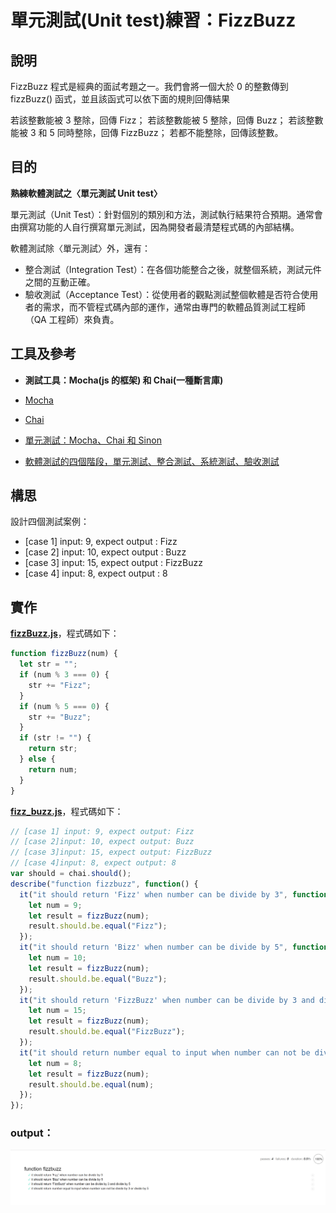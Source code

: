 # **單元測試(Unit test)練習：FizzBuzz**

## 說明

FizzBuzz 程式是經典的面試考題之一。我們會將一個大於 0 的整數傳到 fizzBuzz() 函式，並且該函式可以依下面的規則回傳結果

若該整數能被 3 整除，回傳 Fizz；
若該整數能被 5 整除，回傳 Buzz；
若該整數能被 3 和 5 同時整除，回傳 FizzBuzz；
若都不能整除，回傳該整數。

## 目的

**熟練軟體測試之〈單元測試 Unit test〉**

單元測試（Unit Test）：針對個別的類別和方法，測試執行結果符合預期。通常會由撰寫功能的人自行撰寫單元測試，因為開發者最清楚程式碼的內部結構。

軟體測試除〈單元測試〉外，還有：

- 整合測試（Integration Test）：在各個功能整合之後，就整個系統，測試元件之間的互動正確。
- 驗收測試（Acceptance Test）：從使用者的觀點測試整個軟體是否符合使用者的需求，而不管程式碼內部的運作，通常由專門的軟體品質測試工程師（QA 工程師）來負責。

## 工具及參考

- **測試工具：Mocha(js 的框架) 和 Chai(一種斷言庫)**

- [Mocha](https://mochajs.org/)

- [Chai](https://www.chaijs.com/api/)

- [單元測試：Mocha、Chai 和 Sinon](https://cythilya.github.io/2017/09/17/unit-test-with-mocha-chai-and-sinon/)

- [軟體測試的四個階段，單元測試、整合測試、系統測試、驗收測試](https://www.itread01.com/content/1547157994.html)

## 構思

設計四個測試案例：

- [case 1] input: 9, expect output : Fizz
- [case 2] input: 10, expect output : Buzz
- [case 3] input: 15, expect output : FizzBuzz
- [case 4] input: 8, expect output : 8

## 實作

[**fizzBuzz.js**](https://github.com/s19003045/AC-project-FizzBuzz/blob/master/js/fizzbuzz.js)，程式碼如下：

```js
function fizzBuzz(num) {
  let str = "";
  if (num % 3 === 0) {
    str += "Fizz";
  }
  if (num % 5 === 0) {
    str += "Buzz";
  }
  if (str != "") {
    return str;
  } else {
    return num;
  }
}
```

[**fizz_buzz.js**](https://github.com/s19003045/AC-project-FizzBuzz/blob/master/test/fizzbuzz_spec.js)，程式碼如下：

```js
// [case 1] input: 9, expect output: Fizz
// [case 2]input: 10, expect output: Buzz
// [case 3]input: 15, expect output: FizzBuzz
// [case 4]input: 8, expect output: 8
var should = chai.should();
describe("function fizzbuzz", function() {
  it("it should return 'Fizz' when number can be divide by 3", function() {
    let num = 9;
    let result = fizzBuzz(num);
    result.should.be.equal("Fizz");
  });
  it("it should return 'Bizz' when number can be divide by 5", function() {
    let num = 10;
    let result = fizzBuzz(num);
    result.should.be.equal("Buzz");
  });
  it("it should return 'FizzBuzz' when number can be divide by 3 and divide by 5", function() {
    let num = 15;
    let result = fizzBuzz(num);
    result.should.be.equal("FizzBuzz");
  });
  it("it should return number equal to input when number can not be divide by 3 or divide by 5", function() {
    let num = 8;
    let result = fizzBuzz(num);
    result.should.be.equal(num);
  });
});
```

### output：
![unit-test:FizzBuzz](https://github.com/s19003045/AC-project-FizzBuzz/blob/master/image/fizzBuzz%20functoin%20unit-test.png)

